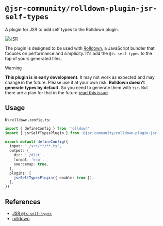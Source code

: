 # `@jsr-community/rolldown-plugin-jsr-self-types`

A plugin for JSR to add self types to the Rolldown plugin.

[![JSR](https://jsr.io/badges/@jsr-community/rolldown-plugin-jsr-self-types)](https://jsr.io/@jsr-community/rolldown-plugin-jsr-self-types)

The plugin is designed to be used with [Rolldown](https://rolldown.rs), a JavaScript bundler that focuses on performance and simplicity. It's add the `@ts-self-types` to the top of yours generated files.

> [!WARNING]
> **This plugin is in early development.** It may not work as expected and may change in the future. Please use it at your own risk.
> **Rolldown doesn't generate types by default.** So you need to generate them with `tsc`. But there are a plan for that in the future [read this issue](https://github.com/rolldown/rolldown/issues/4393)

## Usage

In `rolldown.config.ts`:

```ts
import { defineConfig } from 'rolldown'
import { jsrSelfTypesPlugin } from '@jsr-community/rolldown-plugin-jsr-self-types'

export default defineConfig({
  input: './src/**/**.ts',
  output: {
    dir: './dist',
    format: 'esm',
    sourcemap: true,
  },
  plugins: [
    jsrSelfTypesPlugin({ enable: true }),
  ],
})
```

## References

- [JSR `@ts-self-types`](https://jsr.io/docs/about-slow-types#javascript-entrypoints)
- [rolldown](https://rolldown.rs)
